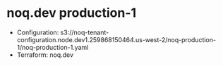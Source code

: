 # noq.dev production-1
* Configuration: s3://noq-tenant-configuration.node.dev1.259868150464.us-west-2/noq-production-1/noq-production-1.yaml
* Terraform: noq.dev